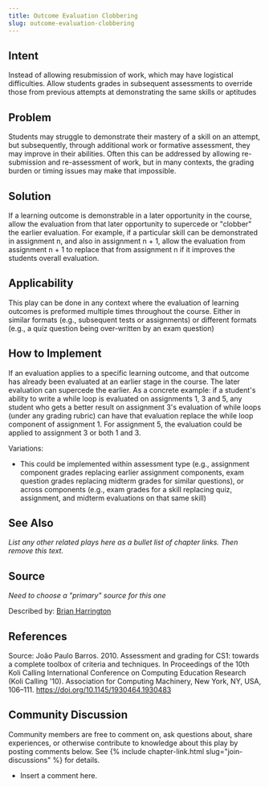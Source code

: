 ```yaml
---
title: Outcome Evaluation Clobbering
slug: outcome-evaluation-clobbering
---
```

## Intent

Instead of allowing resubmission of work, which may have logistical difficulties. Allow students grades in subsequent assessments to override those from previous attempts at demonstrating the same skills or aptitudes

## Problem

Students may struggle to demonstrate their mastery of a skill on an attempt, but subsequently, through additional work or formative assessment, they may improve in their abilities. Often this can be addressed by allowing re-submission and re-assessment of work, but in many contexts, the grading burden or timing issues may make that impossible.

## Solution

If a learning outcome is demonstrable in a later opportunity in the course, allow the evaluation from that later opportunity to supercede or "clobber" the earlier evaluation. For example, if a particular skill can be demonstrated in assignment n, and also in assignment n + 1, allow the evaluation from assignment n + 1 to replace that from assignment n if it improves the students overall evaluation.

## Applicability

This play can be done in any context where the evaluation of learning outcomes is preformed multiple times throughout the course. Either in similar formats (e.g., subsequent tests or assignments) or different formats (e.g., a quiz question being over-written by an exam question)

## How to Implement

If an evaluation applies to a specific learning outcome, and that outcome has already been evaluated at an earlier stage in the course. The later evaluation can supercede the earlier. As a concrete example: if a student's ability to write a while loop is evaluated on assignments 1, 3 and 5, any student who gets a better result on assignment 3's evaluation of while loops (under any grading rubric) can have that evaluation replace the while loop component of assignment 1. For assignment 5, the evaluation could be applied to assignment 3 or both 1 and 3.

Variations:
- This could be implemented within assessment type (e.g., assignment component grades replacing earlier assignment components, exam question grades replacing midterm grades for similar questions), or across components (e.g., exam grades for a skill replacing quiz, assignment, and midterm evaluations on that same skill)

## See Also

_List any other related plays here as a bullet list of chapter links.
Then remove this text._

## Source

_Need to choose a "primary" source for this one_

Described by: [Brian Harrington](http://brianharrington.net)

## References

Source: João Paulo Barros. 2010. Assessment and grading for CS1: towards a complete toolbox of criteria and techniques. In Proceedings of the 10th Koli Calling International Conference on Computing Education Research (Koli Calling '10). Association for Computing Machinery, New York, NY, USA, 106–111. https://doi.org/10.1145/1930464.1930483

## Community Discussion

Community members are free to comment on, ask questions about, share
experiences, or otherwise contribute to knowledge about this play by
posting comments below.
See {% include chapter-link.html slug="join-discussions" %} for details.

* Insert a comment here.